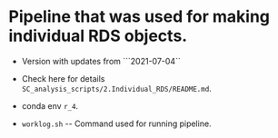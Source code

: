 # Pipeline that was used for making individual RDS objects.

  * Version with updates from ```2021-07-04``

   + Check here for details ```SC_analysis_scripts/2.Individual_RDS/README.md```.

  * conda env ```r_4```.

  * ```worklog.sh``` -- Command used for running pipeline.